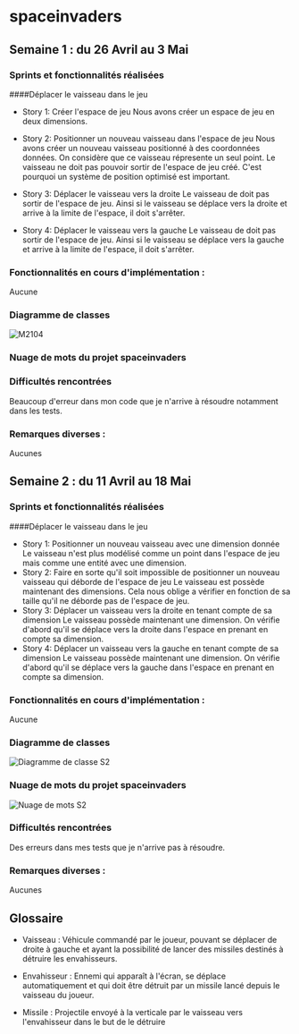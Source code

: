 # spaceinvaders
## Semaine 1 : du 26 Avril au 3 Mai
### Sprints et fonctionnalités réalisées

####Déplacer le vaisseau dans le jeu

- Story 1: Créer l'espace de jeu
Nous avons créer un espace de jeu en deux dimensions.

- Story 2: Positionner un nouveau vaisseau dans l'espace de jeu
Nous avons créer un nouveau vaisseau positionné à des coordonnées données.
On considère que ce vaisseau répresente un seul point. Le vaisseau ne doit pas pouvoir sortir de l'espace de jeu créé. C'est pourquoi un système de position optimisé est important.

- Story 3: Déplacer le vaisseau vers la droite
Le vaisseau de doit pas sortir de l'espace de jeu. Ainsi si le vaisseau se déplace vers la droite et arrive à la limite de l'espace, il doit s'arrêter.

- Story 4: Déplacer le vaisseau vers la gauche
Le vaisseau de doit pas sortir de l'espace de jeu. Ainsi si le vaisseau se déplace vers la gauche et arrive à la limite de l'espace, il doit s'arrêter.

### Fonctionnalités en cours d'implémentation :

Aucune 

### Diagramme de classes 

![M2104](https://user-images.githubusercontent.com/80245495/116818599-86b8ae80-ab6c-11eb-97d4-e1dc0331b984.PNG)

### Nuage de mots du projet spaceinvaders



### Difficultés rencontrées 

Beaucoup d'erreur dans mon code que je n'arrive à résoudre notamment dans les tests.


### Remarques diverses : 

Aucunes


## Semaine 2 : du 11 Avril au 18 Mai
### Sprints et fonctionnalités réalisées

####Déplacer le vaisseau dans le jeu

- Story 1: Positionner un nouveau vaisseau avec une dimension donnée
Le vaisseau n'est plus modélisé comme un point dans l'espace de jeu mais comme une entité avec une dimension.
- Story 2: Faire en sorte qu'il soit impossible de positionner un nouveau vaisseau qui déborde de l'espace de jeu 
Le vaisseau est possède maintenant des dimensions. Cela nous oblige a vérifier en fonction de sa taille qu'il ne déborde pas de l'espace de jeu.
- Story 3: Déplacer un vaisseau vers la droite en tenant compte de sa dimension
Le vaisseau possède maintenant une dimension. On vérifie d'abord qu'il se déplace vers la droite dans l'espace en prenant en compte sa dimension.
- Story 4: Déplacer un vaisseau vers la gauche en tenant compte de sa dimension
Le vaisseau possède maintenant une dimension. On vérifie d'abord qu'il se déplace vers la gauche dans l'espace en prenant en compte sa dimension.


### Fonctionnalités en cours d'implémentation :

Aucune 

### Diagramme de classes 

![Diagramme de classe S2](https://user-images.githubusercontent.com/80245495/118477883-8218fc00-b70f-11eb-98ea-ebd5a769fb05.PNG)

### Nuage de mots du projet spaceinvaders

![Nuage de mots S2](https://user-images.githubusercontent.com/80245495/118478752-88f43e80-b710-11eb-8405-984da7e9c9dc.PNG)

### Difficultés rencontrées 

Des erreurs dans mes tests que je n'arrive pas à résoudre.


### Remarques diverses : 

Aucunes


## Glossaire

- Vaisseau : Véhicule commandé par le joueur, pouvant se déplacer de droite à gauche et ayant la possibilité de lancer des missiles destinés à détruire les envahisseurs.

- Envahisseur : Ennemi qui apparaît à l'écran, se déplace automatiquement et qui doit être détruit par un missile lancé depuis le vaisseau du joueur.

- Missile : Projectile envoyé à la verticale par le vaisseau vers l'envahisseur dans le but de le détruire

